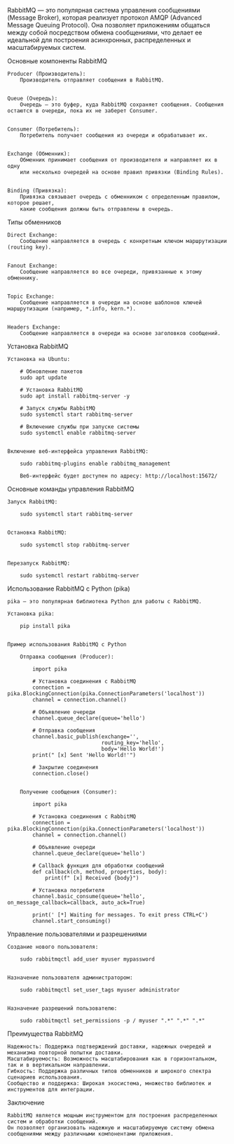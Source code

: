 RabbitMQ — это популярная система управления сообщениями (Message Broker), которая реализует протокол AMQP
(Advanced Message Queuing Protocol). Она позволяет приложениям общаться между собой посредством обмена сообщениями,
что делает ее идеальной для построения асинхронных, распределенных и масштабируемых систем.


Основные компоненты RabbitMQ

    Producer (Производитель):
        Производитель отправляет сообщения в RabbitMQ.


    Queue (Очередь):
        Очередь — это буфер, куда RabbitMQ сохраняет сообщения. Сообщения остаются в очереди, пока их не заберет Consumer.


    Consumer (Потребитель):
        Потребитель получает сообщения из очереди и обрабатывает их.


    Exchange (Обменник):
        Обменник принимает сообщения от производителя и направляет их в одну 
        или несколько очередей на основе правил привязки (Binding Rules).


    Binding (Привязка):
        Привязка связывает очередь с обменником с определенным правилом, которое решает, 
        какие сообщения должны быть отправлены в очередь.


Типы обменников

    Direct Exchange:
        Сообщение направляется в очередь с конкретным ключом маршрутизации (routing key).


    Fanout Exchange:
        Сообщение направляется во все очереди, привязанные к этому обменнику.


    Topic Exchange:
        Сообщение направляется в очереди на основе шаблонов ключей маршрутизации (например, *.info, kern.*).


    Headers Exchange:
        Сообщение направляется в очереди на основе заголовков сообщений.


Установка RabbitMQ

    Установка на Ubuntu:

        # Обновление пакетов
        sudo apt update

        # Установка RabbitMQ
        sudo apt install rabbitmq-server -y

        # Запуск службы RabbitMQ
        sudo systemctl start rabbitmq-server

        # Включение службы при запуске системы
        sudo systemctl enable rabbitmq-server


    Включение веб-интерфейса управления RabbitMQ:

        sudo rabbitmq-plugins enable rabbitmq_management

        Веб-интерфейс будет доступен по адресу: http://localhost:15672/


Основные команды управления RabbitMQ

    Запуск RabbitMQ:

        sudo systemctl start rabbitmq-server


    Остановка RabbitMQ:

        sudo systemctl stop rabbitmq-server


    Перезапуск RabbitMQ:

        sudo systemctl restart rabbitmq-server



Использование RabbitMQ с Python (pika)

    pika — это популярная библиотека Python для работы с RabbitMQ.

    Установка pika:

        pip install pika


    Пример использования RabbitMQ с Python

        Отправка сообщения (Producer):

            import pika

            # Установка соединения с RabbitMQ
            connection = pika.BlockingConnection(pika.ConnectionParameters('localhost'))
            channel = connection.channel()

            # Объявление очереди
            channel.queue_declare(queue='hello')

            # Отправка сообщения
            channel.basic_publish(exchange='',
                                  routing_key='hello',
                                  body='Hello World!')
            print(" [x] Sent 'Hello World!'")

            # Закрытие соединения
            connection.close()


        Получение сообщения (Consumer):

            import pika

            # Установка соединения с RabbitMQ
            connection = pika.BlockingConnection(pika.ConnectionParameters('localhost'))
            channel = connection.channel()

            # Объявление очереди
            channel.queue_declare(queue='hello')

            # Callback функция для обработки сообщений
            def callback(ch, method, properties, body):
                print(f" [x] Received {body}")

            # Установка потребителя
            channel.basic_consume(queue='hello', on_message_callback=callback, auto_ack=True)

            print(' [*] Waiting for messages. To exit press CTRL+C')
            channel.start_consuming()


Управление пользователями и разрешениями

    Создание нового пользователя:

        sudo rabbitmqctl add_user myuser mypassword


    Назначение пользователя администратором:

        sudo rabbitmqctl set_user_tags myuser administrator


    Назначение разрешений пользователю:

        sudo rabbitmqctl set_permissions -p / myuser ".*" ".*" ".*"


Преимущества RabbitMQ

    Надежность: Поддержка подтверждений доставки, надежных очередей и механизма повторной попытки доставки.
    Масштабируемость: Возможность масштабирования как в горизонтальном, так и в вертикальном направлении.
    Гибкость: Поддержка различных типов обменников и широкого спектра сценариев использования.
    Сообщество и поддержка: Широкая экосистема, множество библиотек и инструментов для интеграции.


Заключение

    RabbitMQ является мощным инструментом для построения распределенных систем и обработки сообщений.
    Он позволяет организовать надежную и масштабируемую систему обмена сообщениями между различными компонентами приложения.
